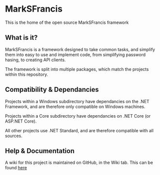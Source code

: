 # MarkSFrancis
This is the home of the open source MarkSFrancis framework

## What is it?
MarkSFrancis is a framework designed to take common tasks, and simplify them into easy to use and implement code, from simplifying password hasing, to creating API clients.

The framework is split into multiple packages, which match the projects within this repository. 

## Compatibility & Dependancies
Projects within a Windows subdirectory have dependancies on the .NET Framework, and are therefore only compatible on Windows machines.

Projects within a Core subdirectory have dependancies on .NET Core (or ASP.NET Core).

All other projects use .NET Standard, and are therefore compatible with all sources.

## Help & Documentation
A wiki for this project is maintained on GitHub, in the Wiki tab. This can be found [here](https://github.com/MarkSFrancis/MarkSFrancis/wiki)